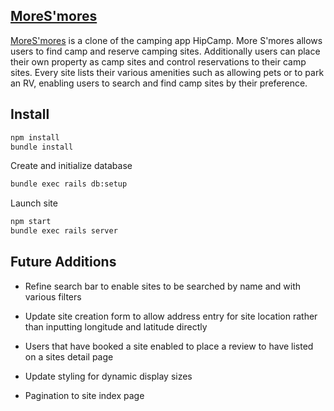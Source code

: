 ## [MoreS'mores](https://moresmores.herokuapp.com/#/)

[MoreS'mores](https://moresmores.herokuapp.com/#/) is a clone of the camping app HipCamp. More S'mores allows users to find camp and reserve camping sites. Additionally users can place their own property as camp sites and control reservations to their camp sites. Every site lists their various amenities such as allowing pets or to park an RV, enabling users to search and find camp sites by their preference.

## Install
``` bash
npm install
bundle install
````

Create and initialize database 
``` bash
bundle exec rails db:setup
````

Launch site
``` bash
npm start
bundle exec rails server
```

## Future Additions

* Refine search bar to enable sites to be searched by name and with various filters

* Update site creation form to allow address entry for site location rather than inputting longitude and latitude directly

* Users that have booked a site enabled to place a review to have listed on a sites detail page 

* Update styling for dynamic display sizes

* Pagination to site index page




